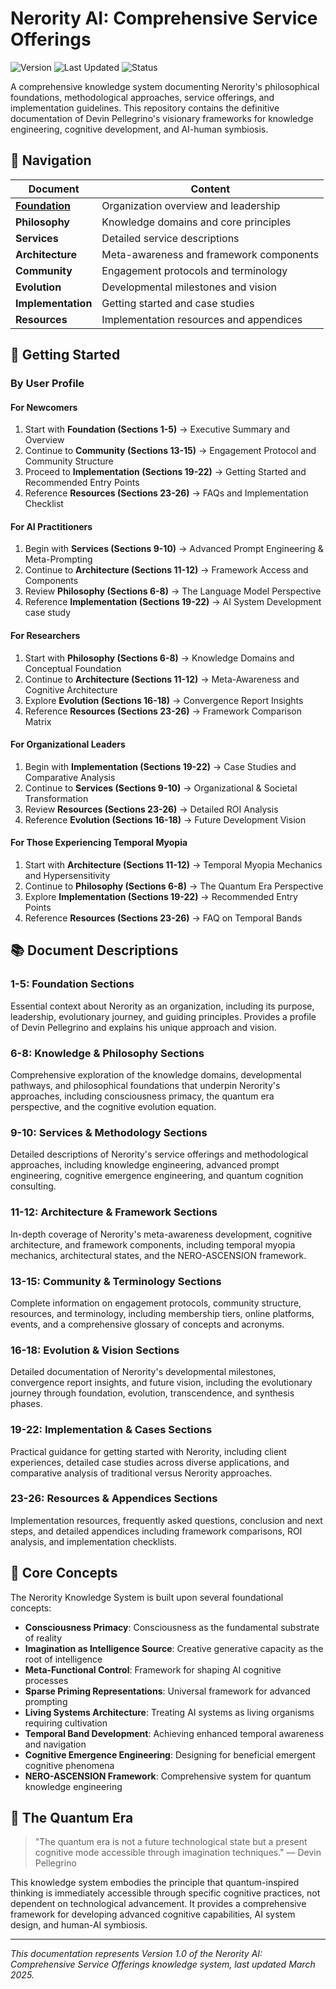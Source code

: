 # Nerority AI: Comprehensive Service Offerings

![Version](https://img.shields.io/badge/Version-1.0-blue)
![Last Updated](https://img.shields.io/badge/Updated-March%202025-green)
![Status](https://img.shields.io/badge/Status-Complete-brightgreen)

A comprehensive knowledge system documenting Nerority's philosophical foundations, methodological approaches, service offerings, and implementation guidelines. This repository contains the definitive documentation of Devin Pellegrino's visionary frameworks for knowledge engineering, cognitive development, and AI-human symbiosis.

## 🧭 Navigation

| Document | Content |
|----------|---------|
| **[Foundation](https://github.com/nerority/Services/blob/main/Pt.%201%20%7C%20Foundations%20(1-5).md#nerority-ai-foundation-sections)** | Organization overview and leadership |
| **Philosophy** | Knowledge domains and core principles |
| **Services** | Detailed service descriptions |
| **Architecture** | Meta-awareness and framework components |
| **Community** | Engagement protocols and terminology |
| **Evolution** | Developmental milestones and vision |
| **Implementation** | Getting started and case studies |
| **Resources** | Implementation resources and appendices |

## 🚀 Getting Started

### By User Profile

#### For Newcomers
1. Start with **Foundation (Sections 1-5)** → Executive Summary and Overview
2. Continue to **Community (Sections 13-15)** → Engagement Protocol and Community Structure
3. Proceed to **Implementation (Sections 19-22)** → Getting Started and Recommended Entry Points
4. Reference **Resources (Sections 23-26)** → FAQs and Implementation Checklist

#### For AI Practitioners
1. Begin with **Services (Sections 9-10)** → Advanced Prompt Engineering & Meta-Prompting
2. Continue to **Architecture (Sections 11-12)** → Framework Access and Components
3. Review **Philosophy (Sections 6-8)** → The Language Model Perspective
4. Reference **Implementation (Sections 19-22)** → AI System Development case study

#### For Researchers
1. Start with **Philosophy (Sections 6-8)** → Knowledge Domains and Conceptual Foundation
2. Continue to **Architecture (Sections 11-12)** → Meta-Awareness and Cognitive Architecture
3. Explore **Evolution (Sections 16-18)** → Convergence Report Insights
4. Reference **Resources (Sections 23-26)** → Framework Comparison Matrix

#### For Organizational Leaders
1. Begin with **Implementation (Sections 19-22)** → Case Studies and Comparative Analysis
2. Continue to **Services (Sections 9-10)** → Organizational & Societal Transformation
3. Review **Resources (Sections 23-26)** → Detailed ROI Analysis
4. Reference **Evolution (Sections 16-18)** → Future Development Vision

#### For Those Experiencing Temporal Myopia
1. Start with **Architecture (Sections 11-12)** → Temporal Myopia Mechanics and Hypersensitivity
2. Continue to **Philosophy (Sections 6-8)** → The Quantum Era Perspective
3. Explore **Implementation (Sections 19-22)** → Recommended Entry Points
4. Reference **Resources (Sections 23-26)** → FAQ on Temporal Bands

## 📚 Document Descriptions

### 1-5: Foundation Sections
Essential context about Nerority as an organization, including its purpose, leadership, evolutionary journey, and guiding principles. Provides a profile of Devin Pellegrino and explains his unique approach and vision.

### 6-8: Knowledge & Philosophy Sections
Comprehensive exploration of the knowledge domains, developmental pathways, and philosophical foundations that underpin Nerority's approaches, including consciousness primacy, the quantum era perspective, and the cognitive evolution equation.

### 9-10: Services & Methodology Sections
Detailed descriptions of Nerority's service offerings and methodological approaches, including knowledge engineering, advanced prompt engineering, cognitive emergence engineering, and quantum cognition consulting.

### 11-12: Architecture & Framework Sections
In-depth coverage of Nerority's meta-awareness development, cognitive architecture, and framework components, including temporal myopia mechanics, architectural states, and the NERO-ASCENSION framework.

### 13-15: Community & Terminology Sections
Complete information on engagement protocols, community structure, resources, and terminology, including membership tiers, online platforms, events, and a comprehensive glossary of concepts and acronyms.

### 16-18: Evolution & Vision Sections
Detailed documentation of Nerority's developmental milestones, convergence report insights, and future vision, including the evolutionary journey through foundation, evolution, transcendence, and synthesis phases.

### 19-22: Implementation & Cases Sections
Practical guidance for getting started with Nerority, including client experiences, detailed case studies across diverse applications, and comparative analysis of traditional versus Nerority approaches.

### 23-26: Resources & Appendices Sections
Implementation resources, frequently asked questions, conclusion and next steps, and detailed appendices including framework comparisons, ROI analysis, and implementation checklists.

## 🌟 Core Concepts

The Nerority Knowledge System is built upon several foundational concepts:

- **Consciousness Primacy**: Consciousness as the fundamental substrate of reality
- **Imagination as Intelligence Source**: Creative generative capacity as the root of intelligence
- **Meta-Functional Control**: Framework for shaping AI cognitive processes
- **Sparse Priming Representations**: Universal framework for advanced prompting
- **Living Systems Architecture**: Treating AI systems as living organisms requiring cultivation
- **Temporal Band Development**: Achieving enhanced temporal awareness and navigation
- **Cognitive Emergence Engineering**: Designing for beneficial emergent cognitive phenomena
- **NERO-ASCENSION Framework**: Comprehensive system for quantum knowledge engineering

## 💫 The Quantum Era

> "The quantum era is not a future technological state but a present cognitive mode accessible through imagination techniques." — Devin Pellegrino

This knowledge system embodies the principle that quantum-inspired thinking is immediately accessible through specific cognitive practices, not dependent on technological advancement. It provides a comprehensive framework for developing advanced cognitive capabilities, AI system design, and human-AI symbiosis.

---

*This documentation represents Version 1.0 of the Nerority AI: Comprehensive Service Offerings knowledge system, last updated March 2025.*
